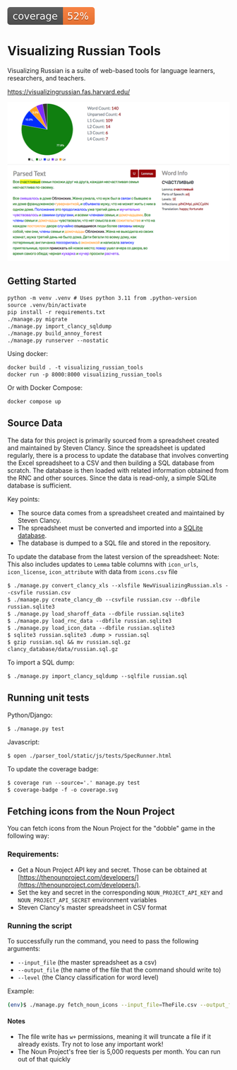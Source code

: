 ![Coverage Status](./coverage.svg)

# Visualizing Russian Tools

Visualizing Russian is a suite of web-based tools for language learners, researchers, and teachers. 

https://visualizingrussian.fas.harvard.edu/

![Visible Vocabulary](docs/img/visiblevocabulary.png)

## Getting Started

```
python -m venv .venv # Uses python 3.11 from .python-version
source .venv/bin/activate
pip install -r requirements.txt
./manage.py migrate
./manage.py import_clancy_sqldump
./manage.py build_annoy_forest
./manage.py runserver --nostatic
```

Using docker:

```
docker build . -t visualizing_russian_tools
docker run -p 8000:8000 visualizing_russian_tools
```

Or with Docker Compose:

```
docker compose up
```

## Source Data

The data for this project is primarily sourced from a spreadsheet created and maintained by Steven Clancy. Since the spreadsheet is updated regularly, there is a process to update the database that involves converting the Excel spreadsheet to a CSV and then building a SQL database from scratch. The database is then loaded with related information obtained from the RNC and other sources. Since the data is read-only, a simple SQLite database is sufficient.

Key points:
- The source data comes from a spreadsheet created and maintained by Steven Clancy.
- The spreadsheet must be converted and imported into a [SQLite database](https://www.sqlite.org/index.html).
- The database is dumped to a SQL file and stored in the repository.

To update the database from the latest version of the spreadsheet:
Note: This also includes updates to `Lemma` table columns with `icon_urls`, `icon_license`, `icon_attribute` with data from `icons.csv` file
```
$ ./manage.py convert_clancy_xls --xlsfile NewVisualizingRussian.xls --csvfile russian.csv
$ ./manage.py create_clancy_db --csvfile russian.csv --dbfile russian.sqlite3
$ ./manage.py load_sharoff_data --dbfile russian.sqlite3
$ ./manage.py load_rnc_data --dbfile russian.sqlite3
$ ./manage.py load_icon_data --dbfile russian.sqlite3  
$ sqlite3 russian.sqlite3 .dump > russian.sql
$ gzip russian.sql && mv russian.sql.gz clancy_database/data/russian.sql.gz
```

To import a SQL dump:

```
$ ./manage.py import_clancy_sqldump --sqlfile russian.sql
```

## Running unit tests

Python/Django:

```
$ ./manage.py test
```

Javascript:

```
$ open ./parser_tool/static/js/tests/SpecRunner.html
```

To update the coverage badge:

```
$ coverage run --source='.' manage.py test
$ coverage-badge -f -o coverage.svg
```

## Fetching icons from the Noun Project

You can fetch icons from the Noun Project for the "dobble" game in the following way:

### Requirements:

- Get a Noun Project API key and secret. Those can be obtained at [https://thenounproject.com/developers/](https://thenounproject.com/developers/).
- Set the key and secret in the corresponding `NOUN_PROJECT_API_KEY` and `NOUN_PROJECT_API_SECRET` environment variables
- Steven Clancy's master spreadsheet in CSV format

### Running the script

To successfully run the command, you need to pass the following arguments:

- `--input_file` (the master spreadsheet as a csv)
- `--output_file` (the name of the file that the command should write to)
- `--level` (the Clancy classification for word level)

Example:

```sh
(env)$ ./manage.py fetch_noun_icons --input_file=TheFile.csv --output_file=1E_noun_icons.csv --level=1E 
```

#### Notes

- The file write has `w+` permissions, meaning it will truncate a file if it already exists. Try not to lose any important work!
- The Noun Project's free tier is 5,000 requests per month. You can run out of that quickly